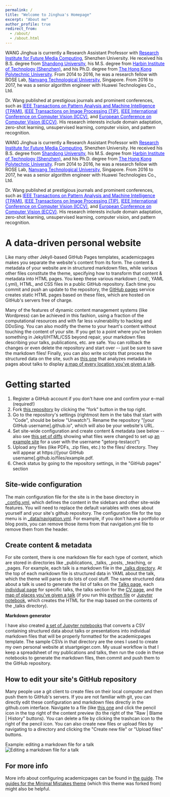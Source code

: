 ```yaml
---
permalink: /
title: "Welcome to Jinghua's Homepage"
excerpt: "About me"
author_profile: true
redirect_from: 
  - /about/
  - /about.html
---
```








WANG Jinghua is currently a Research Assistant Professor with <a href="http://futuremedia.szu.edu.cn/index.aspx" style="color: Blue; text-decoration: underline;" target="_blank" rel="noopener noreferrer">Research Institute for Future Media Computing</a>, Shenzhen University. He received his B.S. degree from <a href="https://www.sdu.edu.cn/" style="color: Blue; text-decoration: underline;" target="_blank" rel="noopener noreferrer">Shandong University</a>, his M.S. degree from <a href="http://cs.hitsz.edu.cn/" style="color: Blue; text-decoration: underline;" target="_blank" rel="noopener noreferrer">Harbin Institute of Technology (Shenzhen)</a>, and his Ph.D. degree from <a href="https://www.polyu.edu.hk/" style="color: Blue; text-decoration: underline;" target="_blank" rel="noopener noreferrer">The Hong Kong Polytechnic University</a>. From 2014 to 2016, he was a research fellow with ROSE Lab, <a href="https://www.ntu.edu.sg/" style="color: Blue; text-decoration: underline;" target="_blank" rel="noopener noreferrer">Nanyang Technological University</a>, Singapore. From 2016 to 2017, he was a senior algorithm engineer with Huawei Technologies Co., Ltd.

Dr. Wang published at prestigious journals and prominent conferences, such as <a href="https://ieeexplore.ieee.org/xpl/RecentIssue.jsp?punumber=34" style="color: Blue; text-decoration: underline;" target="_blank" rel="noopener noreferrer">IEEE Transactions on Pattern Analysis and Machine Intelligence (TPAMI)</a>, <a href="https://ieeexplore.ieee.org/xpl/RecentIssue.jsp?punumber=83" style="color: Blue; text-decoration: underline;" target="_blank" rel="noopener noreferrer">IEEE Transactions on Image Processing (TIP)</a>, <a href="https://en.wikipedia.org/wiki/International_Conference_on_Computer_Vision" style="color: Blue; text-decoration: underline;" target="_blank" rel="noopener noreferrer">IEEE International Conference on Computer Vision (ICCV)</a>, and <a href="https://en.wikipedia.org/wiki/European_Conference_on_Computer_Vision" style="color: Blue; text-decoration: underline;" target="_blank" rel="noopener noreferrer">European Conference on Computer Vision (ECCV)</a>. His research interests include domain adaptation, zero-shot learning, unsupervised learning, computer vision, and pattern recognition.









WANG Jinghua is currently a Research Assistant Professor with <a href="http://futuremedia.szu.edu.cn/index.aspx" style="color: Blue; text-decoration: underline;">Research Institute for Future Media Computing</a>, Shenzhen University. He received his B.S. degree from <a href="https://www.sdu.edu.cn/" style="color: Blue; text-decoration: underline;">Shandong University</a>, his M.S. degree from <a href="http://cs.hitsz.edu.cn/" style="color: Blue; text-decoration: underline;">Harbin Institute of Technology (Shenzhen)</a>, and his Ph.D. degree from <a href="https://www.polyu.edu.hk/" style="color: Blue; text-decoration: underline;">The Hong Kong Polytechnic University</a>. From 2014 to 2016, he was a research fellow with ROSE Lab, <a href="https://www.ntu.edu.sg/" style="color: Blue; text-decoration: underline;">Nanyang Technological University</a>, Singapore. From 2016 to 2017, he was a senior algorithm engineer with Huawei Technologies Co., Ltd.

Dr. Wang published at prestigious journals and prominent conferences, such as <a href="https://ieeexplore.ieee.org/xpl/RecentIssue.jsp?punumber=34" style="color: Blue; text-decoration: underline;">IEEE Transactions on Pattern Analysis and Machine Intelligence (TPAMI)</a>, <a href="https://ieeexplore.ieee.org/xpl/RecentIssue.jsp?punumber=83" style="color: Blue; text-decoration: underline;">IEEE Transactions on Image Processing (TIP)</a>, <a href="https://en.wikipedia.org/wiki/International_Conference_on_Computer_Vision" style="color: Blue; text-decoration: underline;">IEEE International Conference on Computer Vision (ICCV)</a>, and <a href="https://en.wikipedia.org/wiki/European_Conference_on_Computer_Vision" style="color: Blue; text-decoration: underline;">European Conference on Computer Vision (ECCV)</a>. His research interests include domain adaptation, zero-shot learning, unsupervised learning, computer vision, and pattern recognition.



<!--
WANG Jinghua is currently a Research Assistant Professor at [Research Institute for Future Media Computing](http://futuremedia.szu.edu.cn/index.aspx), Shenzhen University. He received his B.S. degree from [Shandong University](https://www.cs.sdu.edu.cn/), his M.S. degree from [Harbin Institute of Technology (Shenzhen)](http://cs.hitsz.edu.cn/), and his Ph.D. degree from [The Hong Kong Polytechnic University](https://www.polyu.edu.hk/). From 2014 to 2016, he was a research fellow at ROSE Lab, [Nanyang Technological University](https://www.ntu.edu.sg/), Singapore. From 2016 to 2017, he was a senior algorithm engineer with Huawei Technologies Co., Ltd.

#Dr. Wang published at prestigious journals and prominent conferences, such as [IEEE Transactions on Pattern Analysis and Machine Intelligence (TPAMI)](https://ieeexplore.ieee.org/xpl/RecentIssue.jsp?punumber=34), [IEEE Transactions on Image Processing (TIP)](https://ieeexplore.ieee.org/xpl/RecentIssue.jsp?punumber=83), [IEEE International Conference on Computer Vision (ICCV)](https://en.wikipedia.org/wiki/International_Conference_on_Computer_Vision), and [European Conference on Computer Vision (ECCV)](https://en.wikipedia.org/wiki/European_Conference_on_Computer_Vision). His research interests include domain adaptation, zero-shot learning, unsupervised learning, computer vision, and pattern recognition.
-->

A data-driven personal website
======
Like many other Jekyll-based GitHub Pages templates, academicpages makes you separate the website's content from its form. The content & metadata of your website are in structured markdown files, while various other files constitute the theme, specifying how to transform that content & metadata into HTML pages. You keep these various markdown (.md), YAML (.yml), HTML, and CSS files in a public GitHub repository. Each time you commit and push an update to the repository, the [GitHub pages](https://pages.github.com/) service creates static HTML pages based on these files, which are hosted on GitHub's servers free of charge.

Many of the features of dynamic content management systems (like Wordpress) can be achieved in this fashion, using a fraction of the computational resources and with far less vulnerability to hacking and DDoSing. You can also modify the theme to your heart's content without touching the content of your site. If you get to a point where you've broken something in Jekyll/HTML/CSS beyond repair, your markdown files describing your talks, publications, etc. are safe. You can rollback the changes or even delete the repository and start over -- just be sure to save the markdown files! Finally, you can also write scripts that process the structured data on the site, such as [this one](https://github.com/academicpages/academicpages.github.io/blob/master/talkmap.ipynb) that analyzes metadata in pages about talks to display [a map of every location you've given a talk](https://academicpages.github.io/talkmap.html).

Getting started
======
1. Register a GitHub account if you don't have one and confirm your e-mail (required!)
1. Fork [this repository](https://github.com/academicpages/academicpages.github.io) by clicking the "fork" button in the top right. 
1. Go to the repository's settings (rightmost item in the tabs that start with "Code", should be below "Unwatch"). Rename the repository "[your GitHub username].github.io", which will also be your website's URL.
1. Set site-wide configuration and create content & metadata (see below -- also see [this set of diffs](http://archive.is/3TPas) showing what files were changed to set up [an example site](https://getorg-testacct.github.io) for a user with the username "getorg-testacct")
1. Upload any files (like PDFs, .zip files, etc.) to the files/ directory. They will appear at https://[your GitHub username].github.io/files/example.pdf.  
1. Check status by going to the repository settings, in the "GitHub pages" section

Site-wide configuration
------
The main configuration file for the site is in the base directory in [_config.yml](https://github.com/academicpages/academicpages.github.io/blob/master/_config.yml), which defines the content in the sidebars and other site-wide features. You will need to replace the default variables with ones about yourself and your site's github repository. The configuration file for the top menu is in [_data/navigation.yml](https://github.com/academicpages/academicpages.github.io/blob/master/_data/navigation.yml). For example, if you don't have a portfolio or blog posts, you can remove those items from that navigation.yml file to remove them from the header. 

Create content & metadata
------
For site content, there is one markdown file for each type of content, which are stored in directories like _publications, _talks, _posts, _teaching, or _pages. For example, each talk is a markdown file in the [_talks directory](https://github.com/academicpages/academicpages.github.io/tree/master/_talks). At the top of each markdown file is structured data in YAML about the talk, which the theme will parse to do lots of cool stuff. The same structured data about a talk is used to generate the list of talks on the [Talks page](https://academicpages.github.io/talks), each [individual page](https://academicpages.github.io/talks/2012-03-01-talk-1) for specific talks, the talks section for the [CV page](https://academicpages.github.io/cv), and the [map of places you've given a talk](https://academicpages.github.io/talkmap.html) (if you run this [python file](https://github.com/academicpages/academicpages.github.io/blob/master/talkmap.py) or [Jupyter notebook](https://github.com/academicpages/academicpages.github.io/blob/master/talkmap.ipynb), which creates the HTML for the map based on the contents of the _talks directory).

**Markdown generator**

I have also created [a set of Jupyter notebooks](https://github.com/academicpages/academicpages.github.io/tree/master/markdown_generator
) that converts a CSV containing structured data about talks or presentations into individual markdown files that will be properly formatted for the academicpages template. The sample CSVs in that directory are the ones I used to create my own personal website at stuartgeiger.com. My usual workflow is that I keep a spreadsheet of my publications and talks, then run the code in these notebooks to generate the markdown files, then commit and push them to the GitHub repository.

How to edit your site's GitHub repository
------
Many people use a git client to create files on their local computer and then push them to GitHub's servers. If you are not familiar with git, you can directly edit these configuration and markdown files directly in the github.com interface. Navigate to a file (like [this one](https://github.com/academicpages/academicpages.github.io/blob/master/_talks/2012-03-01-talk-1.md) and click the pencil icon in the top right of the content preview (to the right of the "Raw | Blame | History" buttons). You can delete a file by clicking the trashcan icon to the right of the pencil icon. You can also create new files or upload files by navigating to a directory and clicking the "Create new file" or "Upload files" buttons. 

Example: editing a markdown file for a talk
![Editing a markdown file for a talk](/images/editing-talk.png)

For more info
------
More info about configuring academicpages can be found in [the guide](https://academicpages.github.io/markdown/). The [guides for the Minimal Mistakes theme](https://mmistakes.github.io/minimal-mistakes/docs/configuration/) (which this theme was forked from) might also be helpful.
